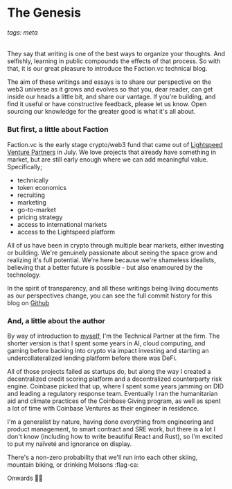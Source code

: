 # The Genesis

###### tags: meta

They say that writing is one of the best ways to organize your thoughts. And selfishly, learning in public compounds the effects of that process. So with that, it is our great pleasure to introduce the Faction.vc technical blog. 

The aim of these writings and essays is to share our perspective on the web3 universe as it grows and evolves so that you, dear reader, can get inside our heads a little bit, and share our vantage. If you're building, and find it useful or have constructive feedback, please let us know. Open sourcing our knowledge for the greater good is what it's all about.

### But first, a little about Faction

Faction.vc is the early stage crypto/web3 fund that came out of [Lightspeed Venture Partners](https://lsvp.com) in July. We love projects that already have something in market, but are still early enough where we can add meaningful value. Specifically;

* technically
* token economics
* recruiting
* marketing
* go-to-market
* pricing strategy
* access to international markets
* access to the Lightspeed platform

All of us have been in crypto through multiple bear markets, either investing or building. We're genuinely passionate about seeing the space grow and realizing it's full potential. We're here because we're shameless idealists, believing that a better future is possible - but also enamoured by the technology.

In the spirit of transparency, and all these writings being living documents as our perspectives change, you can see the full commit history for this blog on [Github](https://github.com/factionvc/blog)

### And, a little about the author

By way of introduction to [myself](https://linkedin.com/in/hdahme), I'm the Technical Partner at the firm. The shorter version is that I spent some years in AI, cloud computing, and gaming before backing into crypto via impact investing and starting an undercollateralized lending platform before there was DeFi. 

All of those projects failed as startups do, but along the way I created a decentralized credit scoring platform and a decentralized counterparty risk engine. Coinbase picked that up, where I spent some years jamming on DID and leading a regulatory response team. Eventually I ran the humanitarian aid and climate practices of the Coinbase Giving program, as well as spent a lot of time with Coinbase Ventures as their engineer in residence.

I'm a generalist by nature, having done everything from engineering and product management, to smart contract and SRE work, but there is a lot I don't know (including how to write beautiful React and Rust), so I'm excited to put my naïveté and ignorance on display.

There's a non-zero probability that we'll run into each other skiing, mountain biking, or drinking Molsons :flag-ca: 

Onwards :raised_hands::tada: